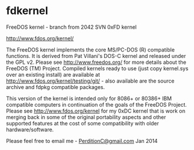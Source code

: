 fdkernel
========

FreeDOS kernel - branch from 2042 SVN 0xFD kernel

http://www.fdos.org/kernel/

The FreeDOS kernel implements the core MS/PC-DOS (R) compatible functions.  It is derived from Pat Villani's DOS-C kernel and released under the GPL v2.  Please see http://www.freedos.org/ for more details about the FreeDOS (TM) Project.   Compiled kernels ready to use (just copy kernel.sys over an existing install) are available at http://www.fdos.org/kernel/testing/git/ - also available are the source archive and fdpkg compatible packages.


This version of the kernel is intended only for 8086+ or 80386+ IBM compatible computers in continuation of the goals of the FreeDOS Project.  Please see http://www.fdos.org/kernel for my 0xDC kernel that is work on merging back in some of the original portability aspects and other supported features at the cost of some compatibility with older hardware/software.

Please feel free to email me - PerditionC@gmail.com
Jan 2014

